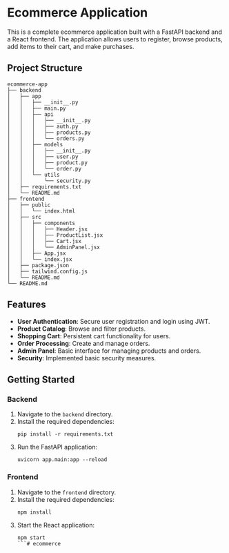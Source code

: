 # Ecommerce Application

This is a complete ecommerce application built with a FastAPI backend and a React frontend. The application allows users to register, browse products, add items to their cart, and make purchases.

## Project Structure

```
ecommerce-app
├── backend
│   ├── app
│   │   ├── __init__.py
│   │   ├── main.py
│   │   ├── api
│   │   │   ├── __init__.py
│   │   │   ├── auth.py
│   │   │   ├── products.py
│   │   │   └── orders.py
│   │   ├── models
│   │   │   ├── __init__.py
│   │   │   ├── user.py
│   │   │   ├── product.py
│   │   │   └── order.py
│   │   └── utils
│   │       └── security.py
│   ├── requirements.txt
│   └── README.md
├── frontend
│   ├── public
│   │   └── index.html
│   ├── src
│   │   ├── components
│   │   │   ├── Header.jsx
│   │   │   ├── ProductList.jsx
│   │   │   ├── Cart.jsx
│   │   │   └── AdminPanel.jsx
│   │   ├── App.jsx
│   │   └── index.jsx
│   ├── package.json
│   ├── tailwind.config.js
│   └── README.md
└── README.md
```

## Features

- **User Authentication**: Secure user registration and login using JWT.
- **Product Catalog**: Browse and filter products.
- **Shopping Cart**: Persistent cart functionality for users.
- **Order Processing**: Create and manage orders.
- **Admin Panel**: Basic interface for managing products and orders.
- **Security**: Implemented basic security measures.

## Getting Started

### Backend

1. Navigate to the `backend` directory.
2. Install the required dependencies:
   ```
   pip install -r requirements.txt
   ```
3. Run the FastAPI application:
   ```
   uvicorn app.main:app --reload
   ```

### Frontend

1. Navigate to the `frontend` directory.
2. Install the required dependencies:
   ```
   npm install
   ```
3. Start the React application:
   ```
   npm start
   ```# ecommerce
